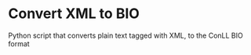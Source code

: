 # Convert XML to BIO

Python script that converts plain text tagged with XML, to the ConLL BIO format
